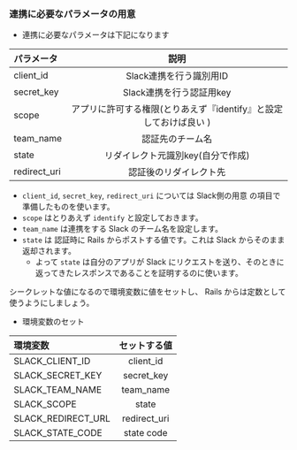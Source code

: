 ### 連携に必要なパラメータの用意

* 連携に必要なパラメータは下記になります

| パラメータ   | 説明                       |
|:-------------|:--------------------------:|
| client_id    | Slack連携を行う識別用ID    |
| secret_key   | Slack連携を行う認証用key   |
| scope        | アプリに許可する権限(とりあえず『identify』と設定しておけば良い )       |
| team_name    | 認証先のチーム名           |
| state        | リダイレクト元識別key(自分で作成)      |
| redirect_uri | 認証後のリダイレクト先     |

* `client_id`, `secret_key`, `redirect_uri` については Slack側の用意 の項目で準備したものを使います。
* `scope` はとりあえず `identify` と設定しておきます。
* `team_name` は連携をする Slack のチーム名を設定します。
* `state` は 認証時に Rails からポストする値です。これは Slack からそのまま返却されます。
    * よって `state` は自分のアプリが Slack にリクエストを送り、そのときに返ってきたレスポンスであることを証明するのに使います。

シークレットな値になるので環境変数に値をセットし、 Rails からは定数として使うようにしましょう。

* 環境変数のセット

| 環境変数           | セットする値 |
|:-------------------|:------------:|
| SLACK_CLIENT_ID    | client_id    |
| SLACK_SECRET_KEY   | secret_key   |
| SLACK_TEAM_NAME    | team_name    |
| SLACK_SCOPE        | state        |
| SLACK_REDIRECT_URL | redirect_uri |
| SLACK_STATE_CODE   | state code   |
